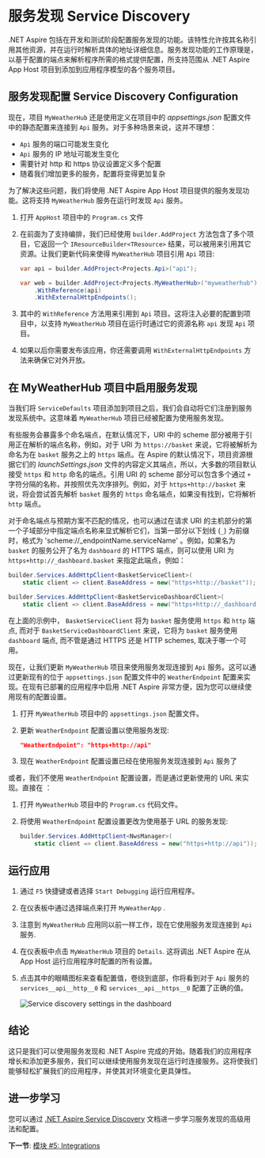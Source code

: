 # 服务发现 Service Discovery

.NET Aspire 包括在开发和测试阶段配置服务发现的功能。该特性允许按其名称引用其他资源，并在运行时解析具体的地址详细信息。服务发现功能的工作原理是，以基于配置的端点来解析程序所需的格式提供配置，所支持范围从 .NET Aspire App Host 项目到添加到应用程序模型的各个服务项目。

## 服务发现配置 Service Discovery Configuration

现在，项目 `MyWeatherHub` 还是使用定义在项目中的 *appsettings.json* 配置文件中的静态配置来连接到 `Api` 服务。对于多种场景来说，这并不理想：

- `Api` 服务的端口可能发生变化
- `Api` 服务的 IP 地址可能发生变化
- 需要针对 http 和 https 协议设置定义多个配置
- 随着我们增加更多的服务，配置将变得更加复杂

为了解决这些问题，我们将使用 .NET Aspire App Host 项目提供的服务发现功能。这将支持 `MyWeatherHub` 服务在运行时发现 `Api` 服务。

1. 打开 `AppHost` 项目中的 `Program.cs` 文件
2. 在前面为了支持编排，我们已经使用 `builder.AddProject` 方法包含了多个项目，它返回一个 `IResourceBuilder<TResource>` 结果，可以被用来引用其它资源。让我们更新代码来使得 `MyWeatherHub` 项目引用 `Api` 项目:

    ```csharp
    var api = builder.AddProject<Projects.Api>("api");

    var web = builder.AddProject<Projects.MyWeatherHub>("myweatherhub")
        .WithReference(api)
        .WithExternalHttpEndpoints();
    ```

3. 其中的 `WithReference` 方法用来引用到 `Api` 项目。这将注入必要的配置到项目中，以支持 `MyWeatherHub` 项目在运行时通过它的资源名称 `api` 发现 `Api` 项目。
4. 如果以后你需要发布该应用，你还需要调用 `WithExternalHttpEndpoints` 方法来确保它对外开放。

## 在 MyWeatherHub 项目中启用服务发现

当我们将 `ServiceDefaults` 项目添加到项目之后，我们会自动将它们注册到服务发现系统中。这意味着 `MyWeatherHub` 项目已经被配置为使用服务发现。

有些服务会暴露多个命名端点，在默认情况下，URI 中的 scheme 部分被用于引用正在解析的端点名称，例如，对于 URI 为 `https://basket` 来说，它将被解析为命名为在 `basket` 服务之上的 `https` 端点。在 Aspire 的默认情况下，项目资源根据它们的  *launchSettings.json*  文件的内容定义其端点，所以，大多数的项目默认接受 `https` 和 `http` 命名的端点。引用 URI 的 scheme 部分可以包含多个通过 `+` 字符分隔的名称，并按照优先次序排列。例如，对于 `https+http://basket` 来说，将会尝试首先解析 `basket` 服务的 `https` 命名端点，如果没有找到，它将解析 `http` 端点。

对于命名端点与预期方案不匹配的情况，也可以通过在请求 URI 的主机部分的第一个子域部分中指定端点名称来显式解析它们，当第一部分以下划线 (`_`) 为前缀时，格式为 'scheme://_endpointName.serviceName' 。例如，如果名为 `basket` 的服务公开了名为 `dashboard` 的 HTTPS 端点，则可以使用 URI 为 `https+http://_dashboard.basket` 来指定此端点，例如：
```csharp
builder.Services.AddHttpClient<BasketServiceClient>(
    static client => client.BaseAddress = new("https+http://basket"));

builder.Services.AddHttpClient<BasketServiceDashboardClient>(
    static client => client.BaseAddress = new("https+http://_dashboard.basket"));
```

在上面的示例中， `BasketServiceClient` 将为 `basket` 服务使用 `https` 和 `http` 端点, 而对于 `BasketServiceDashboardClient` 来说，它将为 `basket` 服务使用 `dashboard` 端点, 而不管是通过 HTTPS 还是 HTTP schemes, 取决于哪一个可用。

现在，让我们更新 `MyWeatherHub` 项目来使用服务发现连接到 `Api` 服务。这可以通过更新现有的位于 `appsettings.json` 配置文件中的 `WeatherEndpoint` 配置来实现。在现有已部署的应用程序中启用 .NET Aspire 非常方便，因为您可以继续使用现有的配置设置。

1. 打开 `MyWeatherHub` 项目中的 `appsettings.json` 配置文件。
2. 更新 `WeatherEndpoint` 配置设置以使用服务发现:

    ```json
    "WeatherEndpoint": "https+http://api"
    ```

3. 现在 `WeatherEndpoint` 配置设置已经在使用服务发现连接到 `Api` 服务了
   
或者，我们不使用 `WeatherEndpoint` 配置设置，而是通过更新使用的 URL 来实现。直接在 ：

1. 打开 `MyWeatherHub` 项目中的 `Program.cs` 代码文件。
2. 将使用 `WeatherEndpoint` 配置设置更改为使用基于 URL 的服务发现:

    ```csharp
    builder.Services.AddHttpClient<NwsManager>(
        static client => client.BaseAddress = new("https+http://api"));
    ```

## 运行应用

1. 通过 `F5` 快捷键或者选择 `Start Debugging`  运行应用程序。
2. 在仪表板中通过选择端点来打开 `MyWeatherApp` .
3. 注意到 `MyWeatherHub` 应用同以前一样工作，现在它使用服务发现连接到 `Api` 服务.
4. 在仪表板中点击 `MyWeatherHub` 项目的 `Details`. 这将调出 .NET Aspire 在从 App Host 运行应用程序时配置的所有设置。
5. 点击其中的眼睛图标来查看配置值，卷绕到底部，你将看到对于 `Api` 服务的 `services__api__http__0` 和 `services__api__https__0` 配置了正确的值。

    ![Service discovery settings in the dashboard](media/dashboard-servicediscovery.png)

## 结论

这只是我们可以使用服务发现和 .NET Aspire 完成的开始。随着我们的应用程序增长和添加更多服务，我们可以继续使用服务发现在运行时连接服务。这将使我们能够轻松扩展我们的应用程序，并使其对环境变化更具弹性。

## 进一步学习

您可以通过 [.NET Aspire Service Discovery](https://learn.microsoft.com/dotnet/aspire/service-discovery/overview) 文档进一步学习服务发现的高级用法和配置。

**下一节**: [模块 #5: Integrations](./5-integrations.md)
